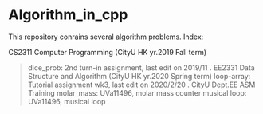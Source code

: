 # Algorithm_in_cpp

This repository conrains several algorithm problems.
Index:

CS2311 Computer Programming (CityU HK yr.2019 Fall term)
>dice_prob: 2nd turn-in assignment, last edit on 2019/11 
.
EE2331 Data Structure and Algorithm (CityU HK yr.2020 Spring term)
>loop-array: Tutorial assignment wk3, last edit on 2020/2/20 
.
CityU Dept.EE ASM Training
>molar_mass: UVa11496, molar mass counter
>musical loop: UVa11496, musical loop
